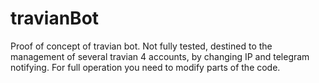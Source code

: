 # travianBot

Proof of concept of travian bot.
Not fully tested, destined to the management of several travian 4 accounts, by changing IP and telegram notifying.
For full operation you need to modify parts of the code.
